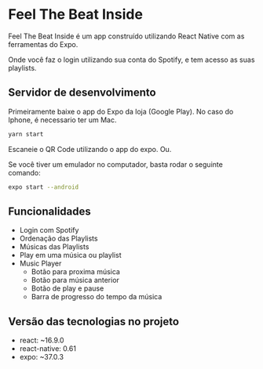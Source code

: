 # Feel The Beat Inside
Feel The Beat Inside é um app construído utilizando React Native com as ferramentas do Expo.

Onde você faz o login utilizando sua conta do Spotify, e tem acesso as suas playlists.

## Servidor de desenvolvimento
Primeiramente baixe o app do Expo da loja (Google Play). No caso do Iphone, é necessario ter um Mac.
```bash
yarn start
```
Escaneie o QR Code utilizando o app do expo. Ou.

Se você tiver um emulador no computador, basta rodar o seguinte comando:
```bash
expo start --android
```

## Funcionalidades
- Login com Spotify
- Ordenação das Playlists
- Músicas das Playlists
- Play em uma música ou playlist
- Music Player
  - Botão para proxima música
  - Botão para música anterior
  - Botão de play e pause
  - Barra de progresso do tempo da música

## Versão das tecnologias no projeto
- react: ~16.9.0
- react-native: 0.61
- expo: ~37.0.3
